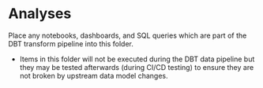 # Analyses

Place any notebooks, dashboards, and SQL queries which are part of the DBT transform pipeline into this folder.

* Items in this folder will not be executed during the DBT data pipeline but they may be tested afterwards (during CI/CD testing) to ensure they are not broken by upstream data model changes.
